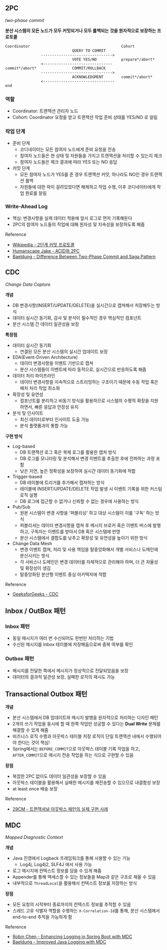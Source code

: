 ## 2PC

*two-phase commit*

**분산 시스템의 모든 노드가 모두 커밋되거나 모두 롤백되는 것을 원자적으로 보장하는 프로토콜**

```
Coordinator                                         Cohort
                              QUERY TO COMMIT
                -------------------------------->
                              VOTE YES/NO           prepare*/abort*
                <-------------------------------
commit*/abort*                COMMIT/ROLLBACK
                -------------------------------->
                              ACKNOWLEDGMENT        commit*/abort*
                <--------------------------------  
end
```

### 역할

- Coordinator: 트랜잭션 관리자 노드
- Cohort: Coordinator 요청을 받고 트랜잭션 작업 준비 상태를 YES/NO 로 알림

### 작업 단계

- 준비 단계
  - 코디네이터는 모든 참여자 노드에게 준비 요청을 전송
  - 참여자 노드들은 현 상태 및 자원들을 가지고 트랜잭션을 처리할 수 있는지 체크
  - 참여자 노드들은 체크 결과에 따라 YES 또는 NO 응답
- 커밋 단계
  - 모든 참여자 노드가 YES를 준 경우 트랜잭션 커밋, 하나라도 NO인 경우 트랜잭션 롤백
  - 자원들에 대한 락이 걸려있었다면 해제하고 작업 수행, 이후 코디네이터에게 작업 완료를 알림

### Write-Ahead Log

- 핵심: 변경사항을 실제 데이터 적용에 앞서 로그로 먼저 기록해둔다
- 2PC의 참여자 노드들의 작업에 대해 원자성 및 지속성을 보장하도록 해줌

Reference

- [Wikipedia - 2단계 커밋 프로토콜](https://ko.wikipedia.org/wiki/2단계_커밋_프로토콜)
- [Humanscape Jake - ACID와 2PC](https://medium.com/humanscape-tech/acid%EC%99%80-2pc-30bef7f59331)
- [Baeldung - Difference Between Two-Phase Commit and Saga Pattern](https://www.baeldung.com/cs/two-phase-commit-vs-saga-pattern)

## CDC

*Change Data Capture*

**개념**

- DB 변경사항(INSERT/UPDATE/DELETE)을 실시간으로 캡쳐해서 저장해두는 방식
- 데이터 실시간 동기화, 감사 및 분석이 필수적인 경우 핵심적인 컴포넌트
- 분산 시스템 간 데이터 일관성을 보장

**특장점**

- 데이터 실시간 동기화
  - 연결된 모든 분산 시스템의 실시간 업데이트 보장
- EDA(Event-Driven Architecture)
  - 데이터 변경사항을 이벤트 기반으로 캡쳐
  - 분산 시스템들이 이벤트에 따라 동적으로, 실시간으로 반응하도록 해줌
- 데이터 처리 파이프라인
  - 데이터 변경사항을 지속적으로 스트리밍하는 구조이기 때문에 수동 작업 혹은 배치 처리 작업 최소화
- 확장성 및 유연성
  - 컴포넌트를 분리하고 비동기 방식을 활용하므로 시스템의 수평적 확장을 지원하면서, 빠른 응답과 안정성 유지
- 분석 및 인사이트
  - 최신 데이터로부터 인사이트 도출 가능
  - 분석 플랫폼과의 통합 가능

**구현 방식**

- Log-based
  - DB 트랜잭션 로그 혹은 복제 로그를 활용한 캡쳐 방식
  - DB 로그를 모니터링 및 분석해서 변경 이벤트를 추출한 후에 전파하는 과정 포함
  - 낮은 지연, 높은 정확성을 보장하여 실시간 데이터 동기화에 적합
- Trigger-based
  - DB 테이블에 트리거를 추가해서 캡쳐하는 방식
  - 테이블에 INSERT/UPDATE/DELETE 작업 발생 시 이벤트 기록을 위한 커스텀 로직 실행
  - DB 로그에 접근할 수 없거나 신뢰할 수 없는 경우에 사용하는 방식
- Pub/Sub
  - 원본 시스템이 변경 사항을 '퍼블리싱' 하고 대상 시스템이 이를 '구독' 하는 방식
  - 퍼블리셔는 데이터 변경사항을 캡쳐 후 메시지 브로커 혹은 이벤트 버스에 발행하고, 구독자는 이벤트를 받아서 DB 혹은 시스템에 반영
  - 분산 시스템에서 결합도를 낮추고 확장성 및 유연성을 높이기 위한 방식
- Change Data Mesh
  - 변경 이벤트 캡쳐, 처리 및 사용 책임을 탈중앙화해서 개별 서비스나 도메인에 분산시키는 방식
  - 각 서비스나 도메인은 변경 데이터를 자체적으로 관리해야 하며, 더 큰 자율성 및 확장성이 생김
  - 탈중앙화된 분산형 이벤트 중심 아키텍처에 적합

Reference

- [GeeksforGeeks - CDC](https://www.geeksforgeeks.org/system-design/change-data-capture-cdc/)

## Inbox / OutBox 패턴

### Inbox 패턴

- 동일 메시지가 여러 번 수신되어도 한번만 처리하는 기법
- 수신된 메시지를 Inbox 테이블에 저장해둠으로써 중복 여부를 확인

### Outbox 패턴

- 메시지를 전달한 쪽에서 메시지가 정상적으로 전달되었음을 보장
- 데이터의 결과적 일관성 보장, 실패한 로직의 재시도 가능

## Transactional Outbox 패턴

**개념**

- 분산 시스템에서 DB 업데이트와 메시지 발행을 원자적으로 처리하는 디자인 패턴
- 2개의 쓰기 작업을 동시에 할 때 한쪽 작업만 성공할 수 있다는 **Dual Write** 문제를 해결할 수 있게 해줌
- 비즈니스 로직 수행과 아웃박스 테이블 저장 로직이 단일 트랜잭션 내에서 수행되어야 한다는 것이 핵심!
- Spring에서는 `BEFORE_COMMIT`으로 아웃박스 테이블 기록 작업을 하고, `AFTER_COMMIT`으로 메시지 전송 작업을 하는 식으로 구현할 수 있음

**장점**

- 복잡한 2PC 없이도 데이터 일관성을 보장할 수 있음
- 아웃박스 테이블을 활용해서 실패한 메시지를 재전송할 수 있으므로 내결함성 보장
- at least once 배송 보장

Reference

- [29CM - 트랜잭셔널 아웃박스 패턴의 실제 구현 사례](https://medium.com/@greg.shiny82/%ED%8A%B8%EB%9E%9C%EC%9E%AD%EC%85%94%EB%84%90-%EC%95%84%EC%9B%83%EB%B0%95%EC%8A%A4-%ED%8C%A8%ED%84%B4%EC%9D%98-%EC%8B%A4%EC%A0%9C-%EA%B5%AC%ED%98%84-%EC%82%AC%EB%A1%80-29cm-0f822fc23edb)

## MDC

*Mapped Diagnostic Context*

**개념**

- Java 진영에서 Logback 프레임워크를 통해 사용할 수 있는 기능
  - Log4j, Log4j2, SLF4J 에서 사용 가능
- 로그 메시지에 컨텍스트 정보를 담을 수 있게 해줌
- Appender를 통해 액세스할 수 있는 정보들을 Map과 같은 구조로 채울 수 있음
- 내부적으로 `ThreadLocal`을 활용해서 컨텍스트 정보를 저장하는 방식

**장점**

- 모든 요청의 시작부터 종료까지의 컨텍스트 정보를 추적할 수 있음
- 스레드 고유 식별자 역할을 수행하는 `X-Correlation-Id`를 통해, 분산 시스템에서 end-to-end 추적을 가능하게 함

Reference

- [Robin Chen - Enhancing Logging in Spring Boot with MDC](https://medium.com/@sudacgb/enhancing-logging-in-spring-boot-with-mapped-diagnostic-context-mdc-a-step-by-step-tutorial-0a57b0304dd3)
- [Baeldung - Improved Java Logging with MDC](https://www.baeldung.com/mdc-in-log4j-2-logback)
